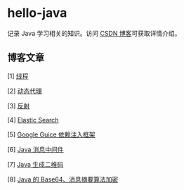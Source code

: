 # hello-java

记录 Java 学习相关的知识。访问 [CSDN 博客](https://blog.csdn.net/leifchen90)可获取详情介绍。  

## 博客文章

[1] [线程](https://blog.csdn.net/leifchen90/article/details/82988647)

[2] [动态代理](https://blog.csdn.net/leifchen90/article/details/82991258)

[3] [反射](https://blog.csdn.net/leifchen90/article/details/82991267)

[4] [Elastic Search](https://blog.csdn.net/leifchen90/article/details/82988382)

[5] [Google Guice 依赖注入框架 ](https://blog.csdn.net/leifchen90/article/details/83071039)

[6] [Java 消息中间件](https://blog.csdn.net/leifchen90/article/details/84248762)

[7] [Java 生成二维码](https://blog.csdn.net/leifchen90/article/details/84566730)

[8] [Java 的 Base64、消息摘要算法加密](https://blog.csdn.net/leifchen90/article/details/84635839)
